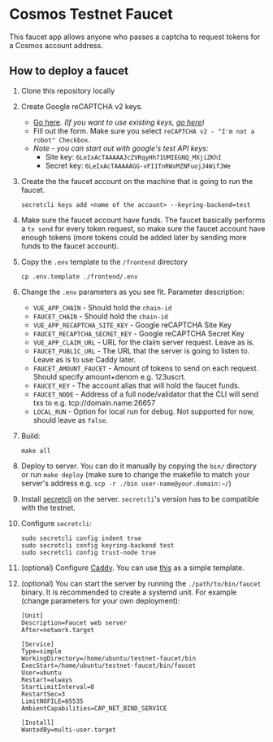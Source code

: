 # Cosmos Testnet Faucet

This faucet app allows anyone who passes a captcha to request tokens for a Cosmos account address.

## How to deploy a faucet

1. Clone this repository locally

2. Create Google reCAPTCHA v2 keys.
    - [Go here](https://www.google.com/recaptcha/admin/create). *(If you want to use existing keys, [go here](https://www.google.com/recaptcha/admin))*
    - Fill out the form. Make sure you select `reCAPTCHA v2 - "I'm not a robot" Checkbox`.
    - *Note - you can start out with google's test API keys:*
        - Site key: `6LeIxAcTAAAAAJcZVRqyHh71UMIEGNQ_MXjiZKhI`
        - Secret key: `6LeIxAcTAAAAAGG-vFI1TnRWxMZNFuojJ4WifJWe`

3. Create the the faucet account on the machine that is going to run the faucet.
    ```
    secretcli keys add <name of the account> --keyring-backend=test
    ```

4. Make sure the faucet account have funds. The faucet basically performs a `tx send` for every token request, so make sure the faucet account have enough tokens (more tokens could be added later by sending more funds to the faucet account).

5. Copy the `.env` template to the `/frontend` directory
    ```
    cp .env.template ./frontend/.env
    ```

6. Change the `.env` parameters as you see fit. Parameter description:
    - `VUE_APP_CHAIN` - Should hold the `chain-id`
    - `FAUCET_CHAIN` - Should hold the `chain-id`
    - `VUE_APP_RECAPTCHA_SITE_KEY` - Google reCAPTCHA Site Key
    - `FAUCET_RECAPTCHA_SECRET_KEY` - Google reCAPTCHA Secret Key
    - `VUE_APP_CLAIM_URL` - URL for the claim server request. Leave as is.
    - `FAUCET_PUBLIC_URL` - The URL that the server is going to listen to. Leave as is to use Caddy later.
    - `FAUCET_AMOUNT_FAUCET` - Amount of tokens to send on each request. Should specify amount+denom e.g. 123uscrt.
    - `FAUCET_KEY` - The account alias that will hold the faucet funds.
    - `FAUCET_NODE` - Address of a full node/validator that the CLI will send txs to e.g. tcp://domain.name:26657
    - `LOCAL_RUN` - Option for local run for debug. Not supported for now, should leave as `false`.

7. Build:
    ```
    make all
    ```

8. Deploy to server. You can do it manually by copying the `bin/` directory or run `make deploy` (make sure to change the makefile to match your server's address e.g. `scp -r ./bin user-name@your.domain:~/`)

9. Install [secretcli](https://github.com/enigmampc/SecretNetwork/releases) on the server. `secretcli`'s version has to be compatible with the testnet.

10. Configure `secretcli`:
    ```
    sudo secretcli config indent true
    sudo secretcli config keyring-backend test
    sudo secretcli config trust-node true
    ```

10. (optional) Configure [Caddy](https://caddyserver.com/docs/). You can use [this](https://github.com/enigmampc/testnet-faucet/blob/master/caddy/Caddyfile) as a simple template.

11. (optional) You can start the server by running the `./path/to/bin/faucet` binary. It is recommended to create a systemd unit. For example (change parameters for your own deployment):
    ```
    [Unit]
    Description=Faucet web server
    After=network.target

    [Service]
    Type=simple
    WorkingDirectory=/home/ubuntu/testnet-faucet/bin
    ExecStart=/home/ubuntu/testnet-faucet/bin/faucet
    User=ubuntu
    Restart=always
    StartLimitInterval=0
    RestartSec=3
    LimitNOFILE=65535
    AmbientCapabilities=CAP_NET_BIND_SERVICE

    [Install]
    WantedBy=multi-user.target
    ```
